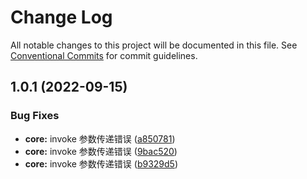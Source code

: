 # Change Log

All notable changes to this project will be documented in this file.
See [Conventional Commits](https://conventionalcommits.org) for commit guidelines.

## 1.0.1 (2022-09-15)


### Bug Fixes

* **core:** invoke 参数传递错误 ([a850781](https://github.com/kinop112365362/rdecojs/commit/a850781bc90a36ccbb16f3e68ae9325f118f34a4))
* **core:** invoke 参数传递错误 ([9bac520](https://github.com/kinop112365362/rdecojs/commit/9bac5205453d4b1ef3796bc29da6c56ba8c63ed2))
* **core:** invoke 参数传递错误 ([b9329d5](https://github.com/kinop112365362/rdecojs/commit/b9329d5e568f6e0ac8616e5915ba8d1cc3149fec))
